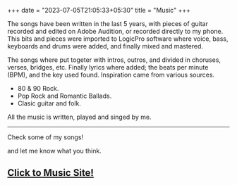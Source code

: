 +++
date = "2023-07-05T21:05:33+05:30"
title = "Music"
+++

The songs have been written in the last 5 years, with pieces of guitar recorded and edited on Adobe Audition, or recorded directly to my phone. This bits and pieces were imported to LogicPro software where voice, bass, keyboards and drums were added, and finally mixed and mastered.

The songs where put togeter with intros, outros, and divided in choruses, verses, bridges, etc. Finally lyrics where added; the beats per minute (BPM), and the key used found. Inspiration came from various sources.

* 80 & 90 Rock.
* Pop Rock and Romantic Ballads.
* Clasic guitar and folk.

All the music is written, played and singed by me.
  
---  
Check some of my songs!

and let me know what you think.

[Click to Music Site!](https://animal-garden.netlify.app/cover.html)
---  
